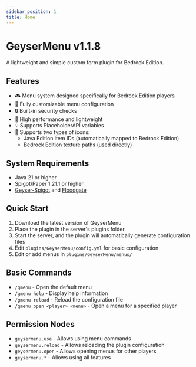 ```yaml
---
sidebar_position: 1
title: Home
---
```


# GeyserMenu v1.1.8

A lightweight and simple custom form plugin for Bedrock Edition.

## Features

- 🎮 Menu system designed specifically for Bedrock Edition players
- 📝 Fully customizable menu configuration
- 🔒 Built-in security checks
- 🚀 High performance and lightweight
- 💡 Supports PlaceholderAPI variables
- 🎨 Supports two types of icons:
  - Java Edition item IDs (automatically mapped to Bedrock Edition)
  - Bedrock Edition texture paths (used directly)

## System Requirements

- Java 21 or higher
- Spigot/Paper 1.21.1 or higher
- [Geyser-Spigot](https://geysermc.org/) and [Floodgate](https://wiki.geysermc.org/floodgate/)

## Quick Start

1. Download the latest version of GeyserMenu
2. Place the plugin in the server's plugins folder
3. Start the server, and the plugin will automatically generate configuration files
4. Edit `plugins/GeyserMenu/config.yml` for basic configuration
5. Edit or add menus in `plugins/GeyserMenu/menus/`

## Basic Commands

- `/gmenu` - Open the default menu
- `/gmenu help` - Display help information
- `/gmenu reload` - Reload the configuration file
- `/gmenu open <player> <menu>` - Open a menu for a specified player

## Permission Nodes

- `geysermenu.use` - Allows using menu commands
- `geysermenu.reload` - Allows reloading the plugin configuration
- `geysermenu.open` - Allows opening menus for other players
- `geysermenu.*` - Allows using all features